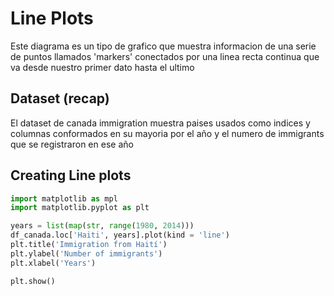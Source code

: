 # Line Plots
Este diagrama es un tipo de grafico que muestra informacion de una serie de puntos llamados 'markers' conectados por una linea recta continua que va desde nuestro primer dato hasta el ultimo

## Dataset (recap)
El dataset de canada immigration muestra paises usados como indices y columnas conformados en su mayoria por el año y el numero de immigrants que se registraron en ese año

## Creating Line plots
```python
import matplotlib as mpl
import matplotlib.pyplot as plt
```

```python
years = list(map(str, range(1980, 2014)))
df_canada.loc['Haiti', years].plot(kind = 'line')
plt.title('Immigration from Haití')
plt.ylabel('Number of immigrants')
plt.xlabel('Years')

plt.show()
```